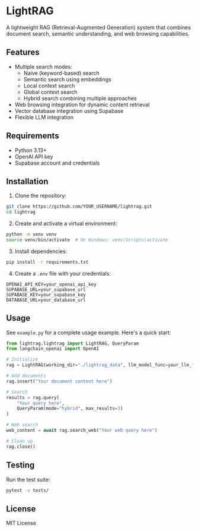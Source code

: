 # LightRAG

A lightweight RAG (Retrieval-Augmented Generation) system that combines document search, semantic understanding, and web browsing capabilities.

## Features

- Multiple search modes:
  - Naive (keyword-based) search
  - Semantic search using embeddings
  - Local context search
  - Global context search
  - Hybrid search combining multiple approaches
- Web browsing integration for dynamic content retrieval
- Vector database integration using Supabase
- Flexible LLM integration

## Requirements

- Python 3.13+
- OpenAI API key
- Supabase account and credentials

## Installation

1. Clone the repository:
```bash
git clone https://github.com/YOUR_USERNAME/lightrag.git
cd lightrag
```

2. Create and activate a virtual environment:
```bash
python -m venv venv
source venv/bin/activate  # On Windows: venv\Scripts\activate
```

3. Install dependencies:
```bash
pip install -r requirements.txt
```

4. Create a `.env` file with your credentials:
```
OPENAI_API_KEY=your_openai_api_key
SUPABASE_URL=your_supabase_url
SUPABASE_KEY=your_supabase_key
DATABASE_URL=your_database_url
```

## Usage

See `example.py` for a complete usage example. Here's a quick start:

```python
from lightrag.lightrag import LightRAG, QueryParam
from langchain_openai import OpenAI

# Initialize
rag = LightRAG(working_dir="./lightrag_data", llm_model_func=your_llm_func)

# Add documents
rag.insert("Your document content here")

# Search
results = rag.query(
    "Your query here",
    QueryParam(mode="hybrid", max_results=3)
)

# Web search
web_content = await rag.search_web("Your web query here")

# Clean up
rag.close()
```

## Testing

Run the test suite:
```bash
pytest -v tests/
```

## License

MIT License
